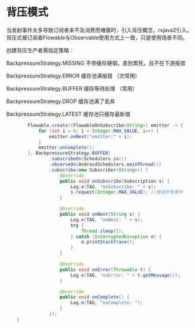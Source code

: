 # 背压模式



当发射事件太多导致订阅者来不及消费而堵塞时，引入背压概念，rxjava2引入。背压式被订阅者Flowable与Observable使用方式上一致，只是使用场景不同。

创建背压生产者需指定策略：

BackpressureStrategy.MISSING   不带缓存硬钢，直到累死，且不在下游报错

BackpressureStrategy.ERROR  缓存池满报错   （次常用）

BackpressureStrategy.BUFFER 缓存等待处理  （常用）

BackpressureStrategy.DROP 缓存池满了丢弃

BackpressureStrategy.LATEST  缓存池只缓存最新值

```java
        Flowable.create((FlowableOnSubscribe<String>) emitter -> {
            for (int i = 0; i < Integer.MAX_VALUE; i++) {
                emitter.onNext("emitter:" + i);
            }
            emitter.onComplete();
        }, BackpressureStrategy.BUFFER)
                .subscribeOn(Schedulers.io())
                .observeOn(AndroidSchedulers.mainThread())
                .subscribe(new Subscriber<String>() {
                    @Override
                    public void onSubscribe(Subscription s) {
                        Log.e(TAG, "onSubscribe: " + s);
                        s.request(Integer.MAX_VALUE); //接收所有事件
                    }

                    @Override
                    public void onNext(String s) {
                        Log.e(TAG, "onNext: " + s);
                        try {
                            Thread.sleep(5);
                        } catch (InterruptedException e) {
                            e.printStackTrace();
                        }
                    }

                    @Override
                    public void onError(Throwable t) {
                        Log.e(TAG, "onError: " + t.getMessage());
                    }

                    @Override
                    public void onComplete() {
                        Log.e(TAG, "onComplete: ");
                    }
                });
    }
```

